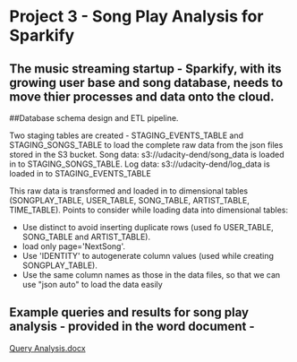 # Project 3 - Song Play Analysis for Sparkify


## The music streaming startup - Sparkify, with its growing user base and song database, needs to move thier processes and data onto the cloud.


##Database schema design and ETL pipeline.

Two staging tables are created - STAGING_EVENTS_TABLE and STAGING_SONGS_TABLE to load the complete raw data from the json files stored in the S3 bucket.
Song data: s3://udacity-dend/song_data is loaded in to STAGING_SONGS_TABLE.
Log data: s3://udacity-dend/log_data is loaded in to STAGING_EVENTS_TABLE

This raw data is transformed and loaded in to dimensional tables (SONGPLAY_TABLE, USER_TABLE, SONG_TABLE, ARTIST_TABLE, TIME_TABLE). 
Points to consider while loading data into dimensional tables:
- Use distinct to avoid inserting duplicate rows (used fo USER_TABLE, SONG_TABLE and ARTIST_TABLE).
- load only page='NextSong'.
- Use 'IDENTITY' to autogenerate column values (used while creating SONGPLAY_TABLE).
- Use the same column names as those in the data files, so that we can use "json auto" to load the data easily




## Example queries and results for song play analysis - provided in the word document - 

[Query Analysis.docx](https://github.com/avsprakash/Udacity/blob/9f8629f975731f969060f32dc7f25b6791901185/Data%20Engineering%20Nanodegree/Project3/Query%20Analysis.docx)